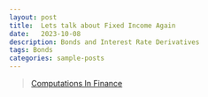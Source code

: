 ```yaml
---
layout: post
title:  Lets talk about Fixed Income Again
date:   2023-10-08 
description: Bonds and Interest Rate Derivatives
tags: Bonds
categories: sample-posts
---
```


[comment]: <> (Jean shorts raw denim Vice normcore, art party High Life PBR skateboard stumptown vinyl kitsch. Four loko meh 8-bit, tousled banh mi tilde forage Schlitz dreamcatcher twee 3 wolf moon. Chambray asymmetrical paleo salvia, sartorial umami four loko master cleanse drinking vinegar brunch. <a href="https://www.pinterest.com">Pinterest</a> DIY authentic Schlitz, hoodie Intelligentsia butcher trust fund brunch shabby chic Kickstarter forage flexitarian. Direct trade <a href="https://en.wikipedia.org/wiki/Cold-pressed_juice">cold-pressed</a> meggings stumptown plaid, pop-up taxidermy. Hoodie XOXO fingerstache scenester Echo Park. Plaid ugh Wes Anderson, freegan pug selvage fanny pack leggings pickled food truck DIY irony Banksy.)

[comment]: <> (#### Hipster list)

[comment]: <> (<ul>)

[comment]: <> (    <li>brunch</li>)

[comment]: <> (    <li>fixie</li>)

[comment]: <> (    <li>raybans</li>)

[comment]: <> (    <li>messenger bag</li>)

[comment]: <> (</ul>)

[comment]: <> (<hr>)

[comment]: <> (<hr>)

<blockquote>
    <a href="https://www.youtube.com/@ComputationsInFinance">Computations In Finance</a>
</blockquote>

